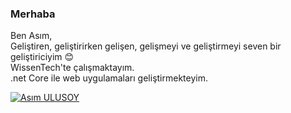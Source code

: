 ### Merhaba
Ben Asım, <br>
Geliştiren, geliştirirken gelişen, gelişmeyi ve geliştirmeyi seven bir  geliştiriciyim :blush:<br> 
WissenTech'te çalışmaktayım.<br>.net Core ile web uygulamaları geliştirmekteyim.


<p align="left"> <a href="https://github.com/ryo-ma/github-profile-trophy"><img src="https://github-profile-trophy.vercel.app/?username=asmulusoy" alt="Asım ULUSOY" /></a> </p>

